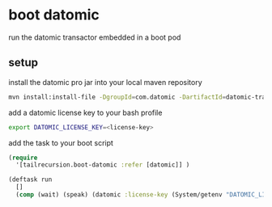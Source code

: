 # boot datomic
run the datomic transactor embedded in a boot pod

## setup

install the datomic pro jar into your local maven repository
```bash
mvn install:install-file -DgroupId=com.datomic -DartifactId=datomic-transactor-pro -Dfile=datomic-transactor-pro-0.9.5078.jar -DpomFile=pom.xml
```

add a datomic license key to your bash profile
```bash
export DATOMIC_LICENSE_KEY=<license-key>
```

add the task to your boot script
```clojure
(require
  '[tailrecursion.boot-datomic :refer [datomic]] )

(deftask run
  []
  (comp (wait) (speak) (datomic :license-key (System/getenv "DATOMIC_LICENSE_KEY")) ))
```
